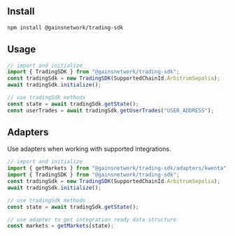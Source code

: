 ## Install

```bash
npm install @gainsnetwork/trading-sdk
```

## Usage

```typescript
// import and initialize
import { TradingSDK } from "@gainsnetwork/trading-sdk";
const tradingSdk = new TradingSDK(SupportedChainId.ArbitrumSepolia);
await tradingSdk.initialize();

// use tradingSdk methods
const state = await tradingSdk.getState();
const userTrades = await tradingSdk.getUserTrades("USER_ADDRESS");
```

## Adapters

Use adapters when working with supported integrations.

```typescript
// import and initialize
import { getMarkets } from "@gainsnetwork/trading-sdk/adapters/kwenta";
import { TradingSDK } from "@gainsnetwork/trading-sdk";
const tradingSdk = new TradingSDK(SupportedChainId.ArbitrumSepolia);
await tradingSdk.initialize();

// use tradingSdk methods
const state = await tradingSdk.getState();

// use adapter to get integration ready data structure
const markets = getMarkets(state);
```
